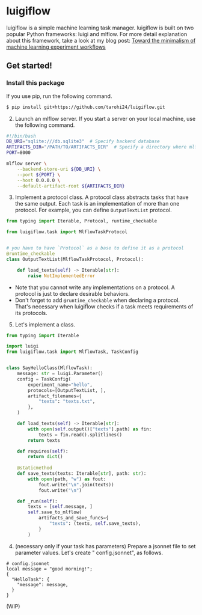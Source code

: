 luigiflow
=====

luigiflow is a simple machine learning task manager. luigiflow is built on two popular Python frameworks: luigi and
mlflow. For more detail explanation about this framework, take a look at my blog post:
[Toward the minimalism of machine learning experiment workflows](https://blog.whiro.me/minimal-ml-experiment-workflows/)

## Get started!

### Install this package

If you use pip, run the following command.

```bash
$ pip install git+https://github.com/tarohi24/luigiflow.git
```

2. Launch an mlflow server. If you start a server on your local machine, use the following command.

```bash
#!/bin/bash 
DB_URI="sqlite:///db.sqlite3"  # Specify backend database
ARTIFACTS_DIR="/PATH/TO/ARTIFACTS_DIR"  # Specify a directory where mlflow saves arfifacts  
PORT=8000

mlflow server \
    --backend-store-uri ${DB_URI} \
    --port ${PORT} \
    --host 0.0.0.0 \
    --default-artifact-root ${ARTIFACTS_DIR}
```

3. Implement a protocol class. A protocol class abstracts tasks that have the same output. Each task is an
   implementation of more than one protocol. For example, you can define `OutputTextList` protocol.

```python
from typing import Iterable, Protocol, runtime_checkable

from luigiflow.task import MlflowTaskProtocol


# you have to have `Protocol` as a base to define it as a protocol
@runtime_checkable
class OutputTextList(MlflowTaskProtocol, Protocol):

    def load_texts(self) -> Iterable[str]:
        raise NotImplementedError
```

* Note that you cannot write any implementations on a protocol. A protocol is just to declare desirable behaviors.
* Don't forget to add `@runtime_checkable` when declaring a protocol. That's necessary when luigiflow checks if a task
  meets requirements of its protocols.

5. Let's implement a class.

```python
from typing import Iterable

import luigi
from luigiflow.task import MlflowTask, TaskConfig


class SayHelloClass(MlflowTask):
    message: str = luigi.Parameter()
    config = TaskConfig(
        experiment_name="hello",
        protocols=[OutputTextList, ],
        artifact_filenames={
            "texts": "texts.txt",
        },
    )

    def load_texts(self) -> Iterable[str]:
        with open(self.output()["texts"].path) as fin:
            texts = fin.read().splitlines()
        return texts

    def requires(self):
        return dict()
    
    @staticmethod
    def save_texts(texts: Iterable[str], path: str):
        with open(path, "w") as fout:
            fout.write("\n".join(texts))
            fout.write("\n")

    def _run(self):
        texts = [self.message, ]
        self.save_to_mlflow(
            artifacts_and_save_funcs={
                "texts": (texts, self.save_texts),
            }
        )
```

4. (necessary only if your task has parameters) Prepare a jsonnet file to set parameter values. Let's create "
   config.jsonnet", as follows.

```jsonnet
# config.jsonnet
local message = "good morning!";
{
  "HelloTask": {
    "message": message,
  }
}
```

(WIP)